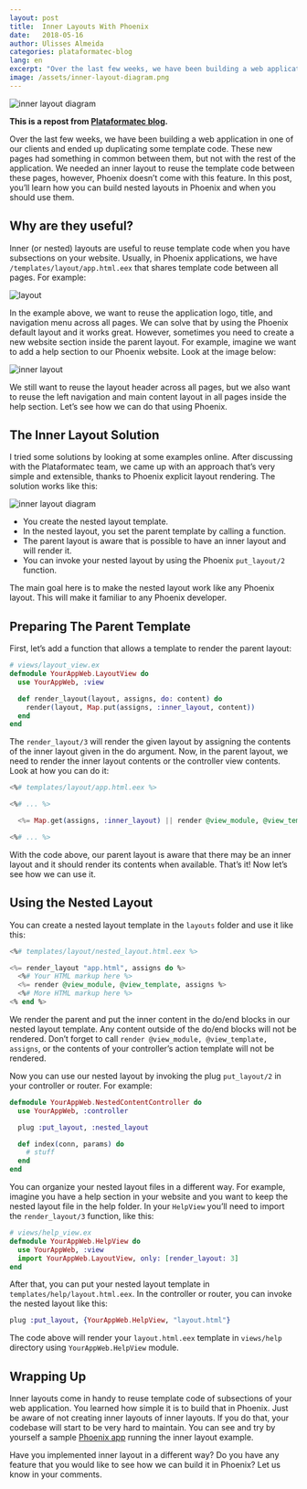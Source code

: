 ```yaml
---
layout: post
title:  Inner Layouts With Phoenix
date:   2018-05-16
author: Ulisses Almeida
categories: plataformatec-blog
lang: en
excerpt: "Over the last few weeks, we have been building a web application in one of our clients and ended up duplicating some template code. These new pages had something in common between them, but not with the rest of the application. We needed an inner layout to reuse the template code between these pages, however, Phoenix doesn’t come with this feature. In this post, you’ll learn how you can build nested layouts in Phoenix and when you should use them."
image: /assets/inner-layout-diagram.png
---
```


![inner layout diagram](/assets/inner-layout-diagram.png)

__This is a repost from [Plataformatec blog](http://blog.plataformatec.com.br/2018/05/nested-layouts-with-phoenix/).__

Over the last few weeks, we have been building a web application in one of our clients and ended up duplicating some template code. These new pages had something in common between them, but not with the rest of the application. We needed an inner layout to reuse the template code between these pages, however, Phoenix doesn’t come with this feature. In this post, you’ll learn how you can build nested layouts in Phoenix and when you should use them.

## Why are they useful?

Inner (or nested) layouts are useful to reuse template code when you have subsections on your website. Usually, in Phoenix applications, we have `/templates/layout/app.html.eex` that shares template code between all pages. For example:

![layout](/assets/no-inner-layout.png)

In the example above, we want to reuse the application logo, title, and navigation menu across all pages. We can solve that by using the Phoenix default layout and it works great. However, sometimes you need to create a new website section inside the parent layout. For example, imagine we want to add a help section to our Phoenix website. Look at the image below:

![inner layout](/assets/inner-layout.png)

We still want to reuse the layout header across all pages, but we also want to reuse the left navigation and main content layout in all pages inside the help section. Let’s see how we can do that using Phoenix.

## The Inner Layout Solution

I tried some solutions by looking at some examples online. After discussing with the Plataformatec team, we came up with an approach that’s very simple and extensible, thanks to Phoenix explicit layout rendering. The solution works like this:

![inner layout diagram](/assets/inner-layout-diagram.png)

* You create the nested layout template.
* In the nested layout, you set the parent template by calling a function.
* The parent layout is aware that is possible to have an inner layout and will render it.
* You can invoke your nested layout by using the Phoenix `put_layout/2` function.

The main goal here is to make the nested layout work like any Phoenix layout. This will make it familiar to any Phoenix developer.

## Preparing The Parent Template

First, let’s add a function that allows a template to render the parent layout:

```elixir
# views/layout_view.ex
defmodule YourAppWeb.LayoutView do
  use YourAppWeb, :view

  def render_layout(layout, assigns, do: content) do
    render(layout, Map.put(assigns, :inner_layout, content))
  end
end
```

The `render_layout/3` will render the given layout by assigning the contents of the inner layout given in the do argument. Now, in the parent layout, we need to render the inner layout contents or the controller view contents. Look at how you can do it:

```eex
<%# templates/layout/app.html.eex %>

<%# ... %>

  <%= Map.get(assigns, :inner_layout) || render @view_module, @view_template, assigns %>

<%# ... %>
```

With the code above, our parent layout is aware that there may be an inner layout and it should render its contents when available. That’s it! Now let’s see how we can use it.

## Using the Nested Layout

You can create a nested layout template in the `layouts` folder and use it like this:

```eex
<%# templates/layout/nested_layout.html.eex %>

<%= render_layout "app.html", assigns do %>
  <%# Your HTML markup here %>
  <%= render @view_module, @view_template, assigns %>
  <%# More HTML markup here %>
<% end %>
```

We render the parent and put the inner content in the do/end blocks in our nested layout template. Any content outside of the do/end blocks will not be rendered. Don’t forget to call `render @view_module, @view_template, assigns`, or the contents of your controller’s action template will not be rendered.

Now you can use our nested layout by invoking the plug `put_layout/2` in your controller or router. For example:

```elixir
defmodule YourAppWeb.NestedContentController do
  use YourAppWeb, :controller

  plug :put_layout, :nested_layout

  def index(conn, params) do
    # stuff
  end
end
```

You can organize your nested layout files in a different way. For example, imagine you have a help section in your website and you want to keep the nested layout file in the help folder. In your `HelpView` you’ll need to import the `render_layout/3` function, like this:

```elixir
# views/help_view.ex
defmodule YourAppWeb.HelpView do
  use YourAppWeb, :view
  import YourAppWeb.LayoutView, only: [render_layout: 3]
end
```

After that, you can put your nested layout template in `templates/help/layout.html.eex`. In the controller or router, you can invoke the nested layout like this:

```elixir
plug :put_layout, {YourAppWeb.HelpView, "layout.html"}
```

The code above will render your `layout.html.eex` template in `views/help` directory using `YourAppWeb.HelpView` module.

## Wrapping Up

Inner layouts come in handy to reuse template code of subsections of your web application. You learned how simple it is to build that in Phoenix. Just be aware of not creating inner layouts of inner layouts. If you do that, your codebase will start to be very hard to maintain. You can see and try by yourself a sample [Phoenix app](https://github.com/ulissesalmeida/nested_layout) running the inner layout example.

Have you implemented inner layout in a different way? Do you have any feature that you would like to see how we can build it in Phoenix? Let us know in your comments.
